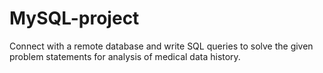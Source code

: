 # MySQL-project

Connect with a remote database and write SQL queries to solve the given problem statements for analysis of medical data history.
